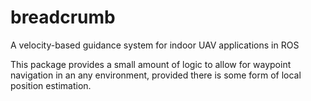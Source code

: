 # breadcrumb
A velocity-based guidance system for indoor UAV applications in ROS

This package provides a small amount of logic to allow for waypoint navigation in an any environment, provided there is some form of local position estimation.
